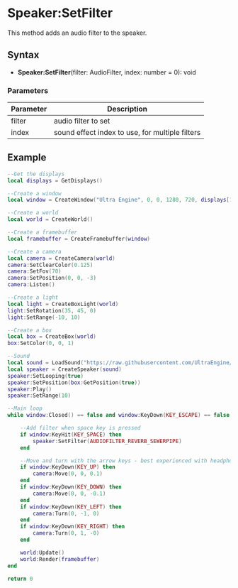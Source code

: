 # Speaker:SetFilter

This method adds an audio filter to the speaker.

## Syntax

- **Speaker:SetFilter**(filter: AudioFilter, index: number = 0): void

### Parameters

| Parameter | Description |
|---|---|
| filter | audio filter to set |
| index | sound effect index to use, for multiple filters |

## Example

```lua
--Get the displays
local displays = GetDisplays()

--Create a window
local window = CreateWindow("Ultra Engine", 0, 0, 1280, 720, displays[1], WINDOW_CENTER + WINDOW_TITLEBAR)

--Create a world
local world = CreateWorld()

--Create a framebuffer
local framebuffer = CreateFramebuffer(window)

--Create a camera
local camera = CreateCamera(world)
camera:SetClearColor(0.125)
camera:SetFov(70)
camera:SetPosition(0, 0, -3)
camera:Listen()

--Create a light
local light = CreateBoxLight(world)
light:SetRotation(35, 45, 0)
light:SetRange(-10, 10)

--Create a box
local box = CreateBox(world)
box:SetColor(0, 0, 1)

--Sound
local sound = LoadSound("https://raw.githubusercontent.com/UltraEngine/Documentation/master/Assets/Sound/notification.wav")
local speaker = CreateSpeaker(sound)
speaker:SetLooping(true)
speaker:SetPosition(box:GetPosition(true))
speaker:Play()
speaker:SetRange(10)

--Main loop
while window:Closed() == false and window:KeyDown(KEY_ESCAPE) == false do

    --Add filter when space key is pressed
    if window:KeyHit(KEY_SPACE) then
        speaker:SetFilter(AUDIOFILTER_REVERB_SEWERPIPE)
    end

    --Move and turn with the arrow keys - best experienced with headphones
    if window:KeyDown(KEY_UP) then
        camera:Move(0, 0, 0.1)
    end
    if window:KeyDown(KEY_DOWN) then
        camera:Move(0, 0, -0.1)
    end
    if window:KeyDown(KEY_LEFT) then
        camera:Turn(0, -1, 0)
    end
    if window:KeyDown(KEY_RIGHT) then
        camera:Turn(0, 1, -0)
    end

    world:Update()
    world:Render(framebuffer)
end

return 0
```
